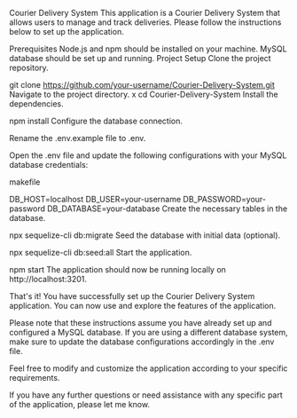 Courier Delivery System
This application is a Courier Delivery System that allows users to manage and track deliveries. Please follow the instructions below to set up the application.

Prerequisites
Node.js and npm should be installed on your machine.
MySQL database should be set up and running.
Project Setup
Clone the project repository.

git clone https://github.com/your-username/Courier-Delivery-System.git
Navigate to the project directory.
x
cd Courier-Delivery-System
Install the dependencies.


npm install
Configure the database connection.

Rename the .env.example file to .env.

Open the .env file and update the following configurations with your MySQL database credentials:

makefile

DB_HOST=localhost
DB_USER=your-username
DB_PASSWORD=your-password
DB_DATABASE=your-database
Create the necessary tables in the database.


npx sequelize-cli db:migrate
Seed the database with initial data (optional).


npx sequelize-cli db:seed:all
Start the application.


npm start
The application should now be running locally on http://localhost:3201.



That's it! You have successfully set up the Courier Delivery System application. You can now use and explore the features of the application.

Please note that these instructions assume you have already set up and configured a MySQL database. If you are using a different database system, make sure to update the database configurations accordingly in the .env file.

Feel free to modify and customize the application according to your specific requirements.

If you have any further questions or need assistance with any specific part of the application, please let me know.